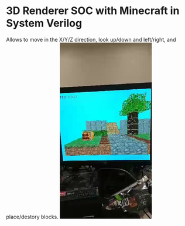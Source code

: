 # 3D Renderer SOC with Minecraft in System Verilog
Allows to move in the X/Y/Z direction, look up/down and left/right, and place/destory blocks. 
![Scene](image_1.jpg)


